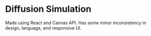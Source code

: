 # Diffusion Simulation
Made using React and Canvas API. Has some minor inconsistency in design, language, and responsive UI.